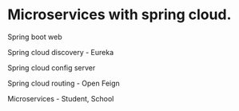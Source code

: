 # Microservices with spring cloud.

Spring boot web

Spring cloud discovery - Eureka

Spring cloud config server

Spring cloud routing - Open Feign

Microservices - Student, School 
